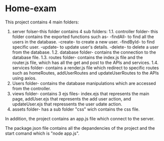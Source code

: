 # Home-exam
This project contains 4 main folders:
1. server folser-this folder contains 4 sub folders:
  1.1. controller folder- this folder contains the exported functions such as-
    -findAll- to find all the users in the database.
    -create- to create a new user.
    -findById- to find specific user.
    -update- to update user's details.
    -delete- to delete a user from the database.
  1.2. database folder- contains the connection to the database file.
  1.3. routes folder- contains the index.js file and the router.js file, which has          all the get and post to the APIs and services.
  1.4. services folder- contains a render.js file which redirect to specific routes        such as homeRoutes, addUserRoutes and updateUserRoutes to the APIs using axios.
2. Users folder- contains the database manipulations which are accessed from the        controller. 
3. views folder- contains 3 ejs files- index.ejs that represents the main page,          addUser.ejs that represents the add user action, and updateUser.ejs that              repressents  the user udate action.
4. assets folder- has a sub folder "css" wich contains the css file.

In addition, the project contains an app.js file which connect to the server.

The package.json file contains all the depandencies of the project and the start comand which is "node app.js".


